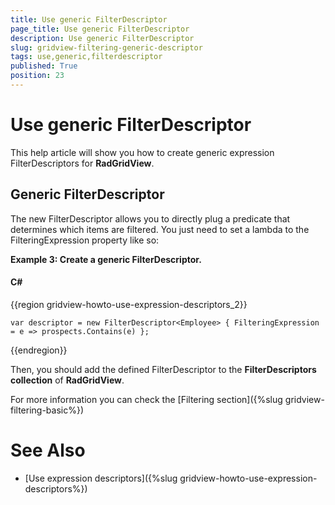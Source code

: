 ```yaml
---
title: Use generic FilterDescriptor
page_title: Use generic FilterDescriptor
description: Use generic FilterDescriptor
slug: gridview-filtering-generic-descriptor
tags: use,generic,filterdescriptor
published: True
position: 23
---
```


# Use generic FilterDescriptor

This help article will show you how to create generic expression FilterDescriptors<T> for __RadGridView__.
  
## Generic FilterDescriptor

The new FilterDescriptor<T> allows you to directly plug a predicate that determines which items are filtered. You just need to set a lambda to the FilteringExpression property like so:
        

__Example 3: Create a generic FilterDescriptor<T>.__

#### __C#__

{{region gridview-howto-use-expression-descriptors_2}}

	var descriptor = new FilterDescriptor<Employee> { FilteringExpression = e => prospects.Contains(e) };
{{endregion}}


Then, you should add the defined FilterDescriptor to the __FilterDescriptors collection__ of __RadGridView__.
        

For more information you can check the [Filtering section]({%slug gridview-filtering-basic%})

# See Also

 * [Use expression descriptors]({%slug gridview-howto-use-expression-descriptors%})
